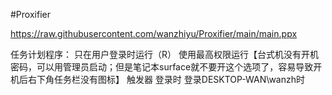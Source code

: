 #Proxifier
<!-- https://wanzhiyu.coding.net/p/Proxifier/d/Proxifier/git/raw/master/main.ppx -->
https://raw.githubusercontent.com/wanzhiyu/Proxifier/main/main.ppx

任务计划程序：
只在用户登录时运行（R）
使用最高权限运行【台式机没有开机密码，可以用管理员启动；但是笔记本surface就不要开这个选项了，容易导致开机后右下角任务栏没有图标】
触发器 登录时 登录DESKTOP-WAN\wanzh时